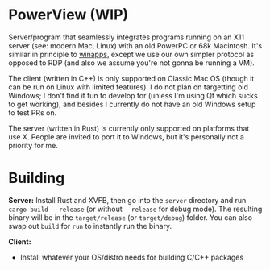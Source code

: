 # PowerView (WIP)

Server/program that seamlessly integrates programs running on an X11 server (see: modern Mac, Linux) with an old PowerPC or 68k Macintosh. It's similar in principle to [winapps](https://github.com/Fmstrat/winapps), except we use our own simpler protocol as opposed to RDP (and also we assume you're not gonna be running a VM).

The client (written in C++) is only supported on Classic Mac OS (though it can be run on Linux with limited features). I do not plan on targetting old Windows; I don't find it fun to develop for (unless I'm using Qt which sucks to get working), and besides I currently do not have an old Windows setup to test PRs on.

The server (written in Rust) is currently only supported on platforms that use X. People are invited to port it to Windows, but it's personally not a priority for me.

# Building

**Server:** Install Rust and XVFB, then go into the `server` directory and run `cargo build --release` (or without `--release` for debug mode). The resulting binary will be in the `target/release` (or `target/debug`) folder. You can also swap out `build` for `run` to instantly run the binary.

**Client:** 
- Install whatever your OS/distro needs for building C/C++ packages